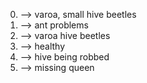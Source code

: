 0. --> varoa, small hive beetles
1. --> ant problems
2. --> varoa hive beetles
3. --> healthy
4. --> hive being robbed
5. --> missing queen